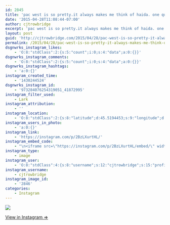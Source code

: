 ```yaml
---
id: 2845
title: 'pac west is so pretty.it always makes me think of haida. one question, howd they get that tree on top?'
date: '2015-04-28T11:08:44-07:00'
author: cjtrowbridge
excerpt: 'pac west is so pretty.it always makes me think of haida. one question, howd they get that tree on top?'
layout: post
guid: 'http://cjtrowbridge.com/2015/04/28/pac-west-is-so-pretty-it-always-makes-me-think-of-haida-one-question-howd-they-get-that-tree-on-top/'
permalink: /2015/04/28/pac-west-is-so-pretty-it-always-makes-me-think-of-haida-one-question-howd-they-get-that-tree-on-top/
dsgnwrks_instagram_likes:
    - 'O:8:"stdClass":2:{s:5:"count";i:0;s:4:"data";a:0:{}}'
dsgnwrks_instagram_comments:
    - 'O:8:"stdClass":2:{s:5:"count";i:0;s:4:"data";a:0:{}}'
dsgnwrks_instagram_hashtags:
    - 'a:0:{}'
instagram_created_time:
    - '1430244524'
dsgnwrks_instagram_id:
    - '973284076254319051_41872995'
instagram_filter_used:
    - Lark
instagram_attribution:
    - ''
instagram_location:
    - 'O:8:"stdClass":2:{s:8:"latitude";d:45.5194453;s:9:"longitude";d:-122.6793412;}'
instagram_users_in_photo:
    - 'a:0:{}'
instagram_link:
    - 'https://instagram.com/p/2BzLXurtHL/'
instagram_embed_code:
    - "\n<iframe src=\"https://instagram.com/p/2BzLXurtHL/embed/\" width=\"612\" height=\"710\" frameborder=\"0\" scrolling=\"no\" allowtransparency=\"true\"></iframe>\n"
instagram_type:
    - image
instagram_user:
    - 'O:8:"stdClass":4:{s:8:"username";s:12:"cjtrowbridge";s:15:"profile_picture";s:106:"https://igcdn-photos-d-a.akamaihd.net/hphotos-ak-xaf1/t51.2885-19/11142832_982055641807211_397757686_a.jpg";s:2:"id";s:8:"41872995";s:9:"full_name";s:13:"CJ Trowbridge";}'
instagram_username:
    - cjtrowbridge
instagram_image_id:
    - '2846'
categories:
    - Instagram
---
```


[![](http://blog.cjtrowbridge.com/wp-content/uploads/2015/04/11190211_1576797602595848_1421541001_n.jpg)](https://instagram.com/p/2BzLXurtHL/)

[View in Instagram ⇒](https://instagram.com/p/2BzLXurtHL/)